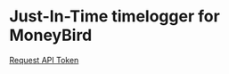 # Just-In-Time timelogger for MoneyBird

[Request API Token](https://moneybird.com/user/applications/new)
